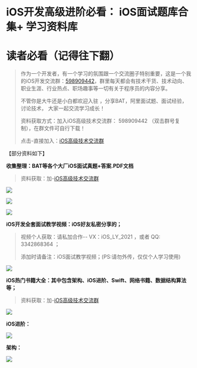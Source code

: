 # iOS开发高级进阶必看： iOS面试题库合集+ 学习资料库
# 读者必看（记得往下翻）

> 作为一个开发者，有一个学习的氛围跟一个交流圈子特别重要，这是一个我的iOS开发交流群：[598909442](https://jq.qq.com/?_wv=1027&k=bp1N8eCR)，群里每天都会有技术干货、技术动向、职业生涯、行业热点、职场趣事等一切有关于程序员的内容分享。
> 
> 不管你是大牛还是小白都欢迎入驻 ，分享BAT，阿里面试题、面试经验，讨论技术， 大家一起交流学习成长！
> 
> 资料获取方式：加入iOS高级技术交流群： 598909442 （双击群号复制），在群文件可自行下载！
> 
> 点击-直接加入：[iOS高级技术交流群](https://jq.qq.com/?_wv=1027&k=bp1N8eCR)

【部分资料如下】

**收集整理：BAT等各个大厂iOS面试真题+答案.PDF文档**

> 资料获取：加-[iOS高级技术交流群](https://jq.qq.com/?_wv=1027&k=bp1N8eCR)

![](https://images.gitee.com/uploads/images/2021/0804/150840_3e5164f4_9540437.png)

![](https://images.gitee.com/uploads/images/2021/0804/150855_d89cc3b8_9540437.png)

![](https://images.gitee.com/uploads/images/2021/0804/150913_98357277_9540437.png)

**iOS开发全套面试教学视频：iOS好友私密分享的；**

> 视频个人获取：请私加合作-- VX：iOS_LY_2021 ，或者 QQ: 3342868364 ；
> 
> 添加时请备注：iOS面试教学视频；(PS:请勿外传，仅仅个人学习使用)

![](https://images.gitee.com/uploads/images/2021/0804/151019_70591467_9540437.png)

**iOS热门书籍大全：其中包含架构、iOS进阶、Swift、网络书籍、数据结构算法等；**

> 资料获取：加-[iOS高级技术交流群](https://jq.qq.com/?_wv=1027&k=bp1N8eCR)

![](https://images.gitee.com/uploads/images/2021/0804/151102_0c67c67f_9540437.png)

**iOS进阶：**

![](https://images.gitee.com/uploads/images/2021/0804/151146_26e25079_9540437.png)

**架构：**

![](https://images.gitee.com/uploads/images/2021/0804/151157_b84cad72_9540437.png)
